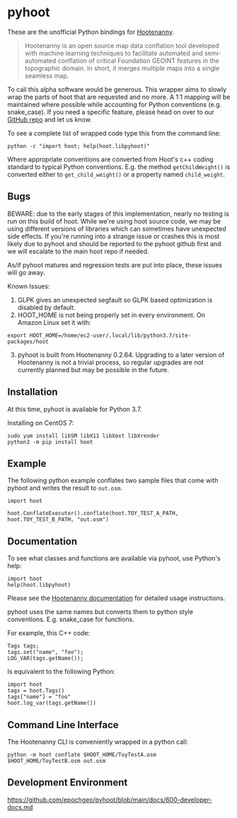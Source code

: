 
# pyhoot

These are the unofficial Python bindings for
[Hootenanny](https://github.com/ngageoint/hootenanny).

> Hootenanny is an open source map data conflation tool developed with machine learning 
> techniques to facilitate automated and semi-automated conflation of critical Foundation 
> GEOINT features in the topographic domain. In short, it merges multiple maps into a single
> seamless map.

To call this alpha software would be generous. This wrapper aims to slowly wrap the parts of hoot
that are requested and no more. A 1:1 mapping will be maintained where possible while accounting
for Python conventions (e.g. snake_case). If you need a specific feature, please head on over to
our [GitHub repo](https://github.com/epochgeo/pyhoot) and let us know.

To see a complete list of wrapped code type this from the command line:

```
python -c "import hoot; help(hoot.libpyhoot)"
```

Where appropriate conventions are converted from Hoot's c++ coding standard to typical Python
conventions. E.g. the method `getChildWeight()` is converted either to `get_child_weight()` or
a property named `child_weight`.

## Bugs

BEWARE: due to the early stages of this implementation, nearly no testing is run on this build of
hoot. While we're using hoot source code, we may be using different versions of libraries which
can sometimes have unexpected side effects. If you're running into a strange issue or crashes this
is most likely due to pyhoot and should be reported to the pyhoot github first and we will
escalate to the main hoot repo if needed.

As/if pyhoot matures and regression tests are put into place, these issues will go away.

Known Issues:

1. GLPK gives an unexpected segfault so GLPK based optimization is disabled by default.
2. HOOT_HOME is not being properly set in every environment. On Amazon Linux set it with:
```
export HOOT_HOME=/home/ec2-user/.local/lib/python3.7/site-packages/hoot
```
3. pyhoot is built from Hootenanny 0.2.64. Upgrading to a later version of Hootenanny is not a 
trivial process, so regular upgrades are not currently planned but may be possible in the future.

## Installation

At this time, pyhoot is available for Python 3.7.

Installing on CentOS 7:

```
sudo yum install libSM libX11 libXext libXrender
python3 -m pip install hoot
```

## Example

The following python example conflates two sample files that come with pyhoot and writes the result
to `out.osm`.

```
import hoot

hoot.ConflateExecutor().conflate(hoot.TOY_TEST_A_PATH, hoot.TOY_TEST_B_PATH, "out.osm")
```

## Documentation

To see what classes and functions are available via pyhoot, use Python's help:

```
import hoot
help(hoot.libpyhoot)
```

Please see the [Hootenanny documentation](https://github.com/ngageoint/hootenanny/raw/master/docs/HootenannyUserGuide.pdf)
for detailed usage instructions.

pyhoot uses the same names but converts them to python style conventions. E.g. snake_case for
functions.

For example, this C++ code:

```
Tags tags;
tags.set("name", "foo");
LOG_VAR(tags.getName());
```

Is equivalent to the following Python:

```
import hoot
tags = hoot.Tags()
tags["name"] = "foo"
hoot.log_var(tags.getName())
```

Command Line Interface
----------------------

The Hootenanny CLI is conveniently wrapped in a python call:

```
python -m hoot conflate $HOOT_HOME/ToyTestA.osm $HOOT_HOME/ToyTestB.osm out.osm
```

## Development Environment

https://github.com/epochgeo/pyhoot/blob/main/docs/600-developer-docs.md
